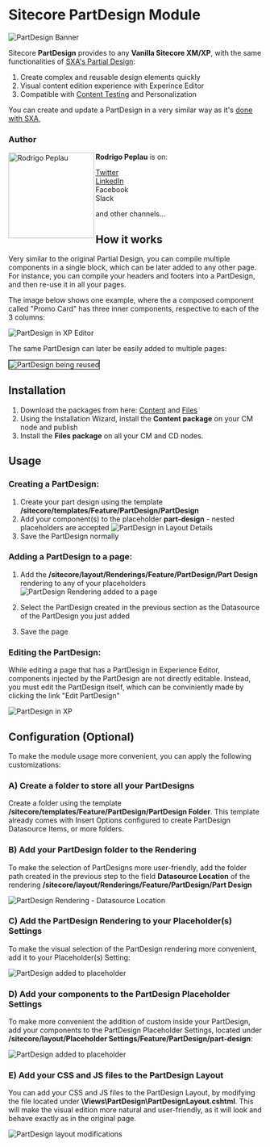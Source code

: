 # Sitecore PartDesign Module

![PartDesign Banner](documentation/images/PartDesign-Banner.jpg?raw=true)

Sitecore **PartDesign** provides to any **Vanilla Sitecore XM/XP**, with the same functionalities of [SXA's Partial Design](https://doc.sitecore.com/en/developers/sxa/101/sitecore-experience-accelerator/partial-designs.html): 

 1. Create complex and reusable design elements quickly
 2. Visual content edition experience with Experince Editor
 3. Compatible with [Content Testing](https://doc.sitecore.com/en/developers/sxa/101/sitecore-experience-accelerator/running-a-content-test-on-a-partial-design.html) and Personalization

You can create and update a PartDesign in a very similar way as it's [done with SXA](https://doc.sitecore.com/en/developers/sxa/17/sitecore-experience-accelerator/create-and-change-a-partial-design.html), 

### Author
<img src="documentation/images/Eu%20-%20Mini.jpeg" alt="Rodrigo Peplau" width="170" align="left">

**Rodrigo Peplau** is on:

[Twitter](https://twitter.com/SitecoreSinger) <br/>
[LinkedIn](https://www.linkedin.com/in/rodrigopeplau/) <br/>
Facebook <br/>
Slack <br/>

and other channels...

## How it works

Very similar to the original Partial Design, you can compile multiple components in a single block, which can be later added to any other page. For instance, you can compile your headers and footers into a PartDesign, and then re-use it in all your pages. 

The image below shows one example, where the a composed component called "Promo Card" has three inner components, respective to each of the 3 columns:

![PartDesign in XP Editor](documentation/images/PartDesign%20in%20XP%20Editor.jpg?raw=true)

The same PartDesign can later be easily added to multiple pages:

<img src="documentation/images/PartDesign-being-reused.jpg?raw=true" alt="PartDesign being reused" style="border: 1px solid black;">


## Installation

1. Download the packages from here: [Content](sc.packages/PartDesign%20-%20Content-1.0.zip?raw=true) and [Files](sc.packages/PartDesign%20-%20Files-1.0.zip?raw=true)
2. Using the Installation Wizard, install the **Content package** on your CM node and publish
3. Install the **Files package** on all your CM and CD nodes. 

## Usage

### Creating a PartDesign:
1. Create your part design using the template **/sitecore/templates/Feature/PartDesign/PartDesign**
2. Add your component(s) to the placeholder **part-design** - nested placeholders are accepted
![PartDesign in Layout Details](documentation/images/PartDesign-LayoutDetails.jpg?raw=true)
3. Save the PartDesign normally

### Adding a PartDesign to a page:
1. Add the **/sitecore/layout/Renderings/Feature/PartDesign/Part Design** rendering to any of your placeholders
![PartDesign Rendering added to a page](documentation/images/PartDesign-Rendering.jpg?raw=true)

2. Select the PartDesign created in the previous section as the Datasource of the PartDesign you just added
3. Save the page

### Editing the PartDesign:
While editing a page that has a PartDesign in Experience Editor, components injected by the PartDesign are not directly editable. Instead, you must edit the PartDesign itself, which can be conviniently made by clicking the link "Edit PartDesign"

![PartDesign in XP](documentation/images/PartDesign-edit-XP.jpg?raw=true)


## Configuration (Optional)

To make the module usage more convenient, you can apply the following customizations:

### A) Create a folder to store all your PartDesigns

Create a folder using the template **/sitecore/templates/Feature/PartDesign/PartDesign Folder**. This template already comes with Insert Options configured to create PartDesign Datasource Items, or more folders.

### B) Add your PartDesign folder to the Rendering

To make the selection of PartDesigns more user-friendly, add the folder path created in the previous step to the field **Datasource Location** of the rendering **/sitecore/layout/Renderings/Feature/PartDesign/Part Design**

![PartDesign Rendering - Datasource Location](documentation/images/PartDesign-Rendering_Update.jpg?raw=true)

### C) Add the PartDesign Rendering to your Placeholder(s) Settings

To make the visual selection of the PartDesign rendering more convenient, add it to your Placeholder(s) Setting:

![PartDesign added to placeholder](documentation/images/PartDesign-added-to-placeholder.jpg?raw=true)

### D) Add your components to the PartDesign Placeholder Settings

To make more convenient the addition of custom inside your PartDesign, add your components to the PartDesign Placeholder Settings, located under **/sitecore/layout/Placeholder Settings/Feature/PartDesign/part-design**:

![PartDesign added to placeholder](documentation/images/PartDesign-placeholder-settings.jpg?raw=true)

### E) Add your CSS and JS files to the PartDesign Layout

You can add your CSS and JS files to the PartDesign Layout, by modifying the file located under **\Views\PartDesign\PartDesignLayout.cshtml**. This will make the visual edition more natural and user-friendly, as it will look and behave exactly as in the original page.

![PartDesign layout modifications](documentation/images/PartDesign-Layout.jpg?raw=true)
